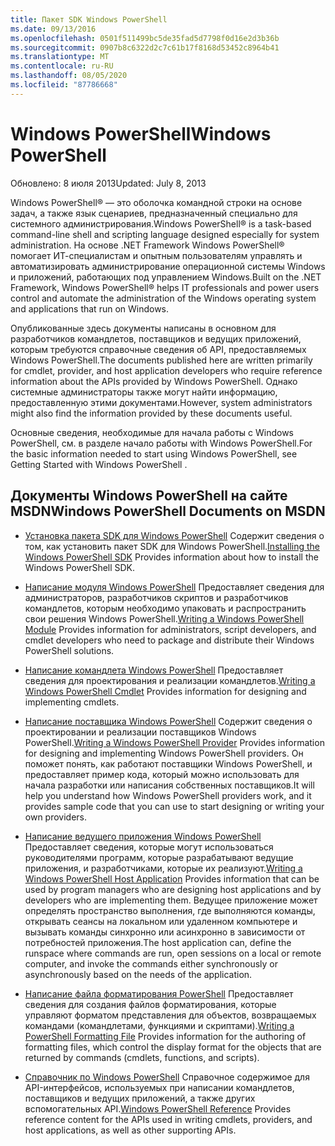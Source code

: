 ```yaml
---
title: Пакет SDK Windows PowerShell
ms.date: 09/13/2016
ms.openlocfilehash: 0501f511499bc5de35fad5d7798f0d16e2d3b36b
ms.sourcegitcommit: 0907b8c6322d2c7c61b17f8168d53452c8964b41
ms.translationtype: MT
ms.contentlocale: ru-RU
ms.lasthandoff: 08/05/2020
ms.locfileid: "87786668"
---
```

# <a name="windows-powershell"></a><span data-ttu-id="706a6-102">Windows PowerShell</span><span class="sxs-lookup"><span data-stu-id="706a6-102">Windows PowerShell</span></span>

<span data-ttu-id="706a6-103">Обновлено: 8 июля 2013</span><span class="sxs-lookup"><span data-stu-id="706a6-103">Updated: July 8, 2013</span></span>

<span data-ttu-id="706a6-104">Windows PowerShell® — это оболочка командной строки на основе задач, а также язык сценариев, предназначенный специально для системного администрирования.</span><span class="sxs-lookup"><span data-stu-id="706a6-104">Windows PowerShell® is a task-based command-line shell and scripting language designed especially for system administration.</span></span> <span data-ttu-id="706a6-105">На основе .NET Framework Windows PowerShell® помогает ИТ-специалистам и опытным пользователям управлять и автоматизировать администрирование операционной системы Windows и приложений, работающих под управлением Windows.</span><span class="sxs-lookup"><span data-stu-id="706a6-105">Built on the .NET Framework, Windows PowerShell® helps IT professionals and power users control and automate the administration of the Windows operating system and applications that run on Windows.</span></span>

<span data-ttu-id="706a6-106">Опубликованные здесь документы написаны в основном для разработчиков командлетов, поставщиков и ведущих приложений, которым требуются справочные сведения об API, предоставляемых Windows PowerShell.</span><span class="sxs-lookup"><span data-stu-id="706a6-106">The documents published here are written primarily for cmdlet, provider, and host application developers who require reference information about the APIs provided by Windows PowerShell.</span></span>
<span data-ttu-id="706a6-107">Однако системные администраторы также могут найти информацию, предоставленную этими документами.</span><span class="sxs-lookup"><span data-stu-id="706a6-107">However, system administrators might also find the information provided by these documents useful.</span></span>

<span data-ttu-id="706a6-108">Основные сведения, необходимые для начала работы с Windows PowerShell, см. в разделе начало работы with Windows PowerShell.</span><span class="sxs-lookup"><span data-stu-id="706a6-108">For the basic information needed to start using Windows PowerShell, see Getting Started with Windows PowerShell .</span></span>

## <a name="windows-powershell-documents-on-msdn"></a><span data-ttu-id="706a6-109">Документы Windows PowerShell на сайте MSDN</span><span class="sxs-lookup"><span data-stu-id="706a6-109">Windows PowerShell Documents on MSDN</span></span>

- <span data-ttu-id="706a6-110">[Установка пакета SDK для Windows PowerShell](./installing-the-windows-powershell-sdk.md) Содержит сведения о том, как установить пакет SDK для Windows PowerShell.</span><span class="sxs-lookup"><span data-stu-id="706a6-110">[Installing the Windows PowerShell SDK](./installing-the-windows-powershell-sdk.md) Provides information about how to install the Windows PowerShell SDK.</span></span>

- <span data-ttu-id="706a6-111">[Написание модуля Windows PowerShell](./module/writing-a-windows-powershell-module.md) Предоставляет сведения для администраторов, разработчиков скриптов и разработчиков командлетов, которым необходимо упаковать и распространить свои решения Windows PowerShell.</span><span class="sxs-lookup"><span data-stu-id="706a6-111">[Writing a Windows PowerShell Module](./module/writing-a-windows-powershell-module.md) Provides information for administrators, script developers, and cmdlet developers who need to package and distribute their Windows PowerShell solutions.</span></span>

- <span data-ttu-id="706a6-112">[Написание командлета Windows PowerShell](./cmdlet/writing-a-windows-powershell-cmdlet.md) Предоставляет сведения для проектирования и реализации командлетов.</span><span class="sxs-lookup"><span data-stu-id="706a6-112">[Writing a Windows PowerShell Cmdlet](./cmdlet/writing-a-windows-powershell-cmdlet.md) Provides information for designing and implementing cmdlets.</span></span>

- <span data-ttu-id="706a6-113">[Написание поставщика Windows PowerShell](./provider/writing-a-windows-powershell-provider.md) Содержит сведения о проектировании и реализации поставщиков Windows PowerShell.</span><span class="sxs-lookup"><span data-stu-id="706a6-113">[Writing a Windows PowerShell Provider](./provider/writing-a-windows-powershell-provider.md) Provides information for designing and implementing Windows PowerShell providers.</span></span> <span data-ttu-id="706a6-114">Он поможет понять, как работают поставщики Windows PowerShell, и предоставляет пример кода, который можно использовать для начала разработки или написания собственных поставщиков.</span><span class="sxs-lookup"><span data-stu-id="706a6-114">It will help you understand how Windows PowerShell providers work, and it provides sample code that you can use to start designing or writing your own providers.</span></span>

- <span data-ttu-id="706a6-115">[Написание ведущего приложения Windows PowerShell](./hosting/writing-a-windows-powershell-host-application.md) Предоставляет сведения, которые могут использоваться руководителями программ, которые разрабатывают ведущие приложения, и разработчиками, которые их реализуют.</span><span class="sxs-lookup"><span data-stu-id="706a6-115">[Writing a Windows PowerShell Host Application](./hosting/writing-a-windows-powershell-host-application.md) Provides information that can be used by program managers who are designing host applications and by developers who are implementing them.</span></span> <span data-ttu-id="706a6-116">Ведущее приложение может определять пространство выполнения, где выполняются команды, открывать сеансы на локальном или удаленном компьютере и вызывать команды синхронно или асинхронно в зависимости от потребностей приложения.</span><span class="sxs-lookup"><span data-stu-id="706a6-116">The host application can, define the runspace where commands are run, open sessions on a local or remote computer, and invoke the commands either synchronously or asynchronously based on the needs of the application.</span></span>

- <span data-ttu-id="706a6-117">[Написание файла форматирования PowerShell](./format/writing-a-powershell-formatting-file.md) Предоставляет сведения для создания файлов форматирования, которые управляют форматом представления для объектов, возвращаемых командами (командлетами, функциями и скриптами).</span><span class="sxs-lookup"><span data-stu-id="706a6-117">[Writing a PowerShell Formatting File](./format/writing-a-powershell-formatting-file.md) Provides information for the authoring of formatting files, which control the display format for the objects that are returned by commands (cmdlets, functions, and scripts).</span></span>

- <span data-ttu-id="706a6-118">[Справочник по Windows PowerShell](./windows-powershell-reference.md) Справочное содержимое для API-интерфейсов, используемых при написании командлетов, поставщиков и ведущих приложений, а также других вспомогательных API.</span><span class="sxs-lookup"><span data-stu-id="706a6-118">[Windows PowerShell Reference](./windows-powershell-reference.md) Provides reference content for the APIs used in writing cmdlets, providers, and host applications, as well as other supporting APIs.</span></span>
